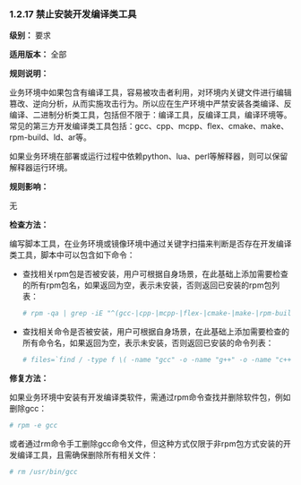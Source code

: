 ### 1.2.17 禁止安装开发编译类工具

**级别：** 要求

**适用版本：** 全部

**规则说明：** 

业务环境中如果包含有编译工具，容易被攻击者利用，对环境内关键文件进行编辑篡改、逆向分析，从而实施攻击行为。所以应在生产环境中严禁安装各类编译、反编译、二进制分析类工具，包括但不限于：编译工具，反编译工具，编译环境等。常见的第三方开发编译类工具包括：gcc、cpp、mcpp、flex、cmake、make、rpm-build、ld、ar等。

如果业务环境在部署或运行过程中依赖python、lua、perl等解释器，则可以保留解释器运行环境。

**规则影响：**

无

**检查方法：**

编写脚本工具，在业务环境或镜像环境中通过关键字扫描来判断是否存在开发编译类工具，脚本中可以包含如下命令：

* 查找相关rpm包是否被安装，用户可根据自身场景，在此基础上添加需要检查的所有rpm包名，如果返回为空，表示未安装，否则返回已安装的rpm包列表：

  ```bash
  # rpm -qa | grep -iE "^(gcc-|cpp-|mcpp-|flex-|cmake-|make-|rpm-build-|binutils-extra|elfutils-extra|llvm-|rpcgen-|gcc-c++)"; rpm -qa libtool
  ```

* 查找相关命令是否被安装，用户可根据自身场景，在此基础上添加需要检查的所有命令名，如果返回为空，表示未安装，否则返回已安装的命令列表：

  ```bash
  # files=`find / -type f \( -name "gcc" -o -name "g++" -o -name "c++" -o -name  "cpp" -o -name "mcpp" -o -name "flex" -o -name "lex" -o -name  "cmake" -o -name "make" -o -name "rpmbuild" -o  -name "ld" -o -name "ar" -o -name "llc" -o -name "rpcgen" -o -name "libtool" -o -name "javac" -o -name "objdump" -o -name "eu-objdump" -o -name "eu-readelf" -o -name "nm" \) 2> /dev/null`; for f in $files; do if [ -n "$f" ]; then file $f | grep -i "ELF"; fi; done
  ```

**修复方法：**

如果业务环境中安装有开发编译类软件，需通过rpm命令查找并删除软件包，例如删除gcc：

```bash
# rpm -e gcc
```

或者通过rm命令手工删除gcc命令文件，但这种方式仅限于非rpm包方式安装的开发编译工具，且需确保删除所有相关文件：

```bash
# rm /usr/bin/gcc
```